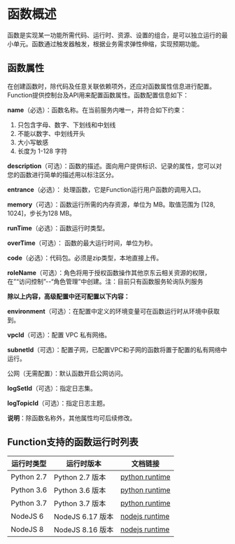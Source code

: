# 函数概述

函数是实现某一功能所需代码、运行时、资源、设置的组合，是可以独立运行的最小单元。函数通过触发器触发，根据业务需求弹性伸缩，实现预期功能。

## 函数属性

在创建函数时，除代码及任意关联依赖项外，还应对函数属性信息进行配置。Function提供控制台及API用来配置函数属性。函数配置信息如下：

**name**（必选）：函数名称。在当前服务内唯一，并符合如下约束：

   1. 只包含字母、数字、下划线和中划线
   2. 不能以数字、中划线开头
   3. 大小写敏感
   4. 长度为 1-128 字符
                         
**description**（可选）：函数的描述。面向用户提供标识、记录的属性，您可以对您的函数进行简单的描述用以标注区分。 

**entrance**（必选）： 处理函数，它是Function运行用户函数的调用入口。 

**memory**（可选）：函数运行所需的内存资源，单位为 MB。取值范围为 [128, 1024]，步长为128 MB。  

**runTime**（必选）：函数运行时类型。 

**overTime**（可选）： 函数的最大运行时间，单位为秒。  

**code**（必选）：代码包。必须是zip类型，本地直接上传。 

**roleName**（可选）：角色将用于授权函数操作其他京东云相关资源的权限，在”“访问控制”--“角色管理”中创建。注：目前只有函数服务轮询队列服务

**除以上内容，高级配置中还可配置以下内容：**

**environment**（可选）：在配置中定义的环境变量可在函数运行时从环境中获取到。 

**vpcId**（可选）：配置 VPC 私有网络。  

**subnetId**（可选）：配置子网，已配置VPC和子网的函数将置于配置的私有网络中运行。 

公网（无需配置）：默认函数开启公网访问。  

**logSetId**（可选）：指定日志集。  

**logTopicId**（可选）：指定日志主题。  

**说明**：除函数名称外，其他属性均可后续修改。

## Function支持的函数运行时列表


| 运行时类型 | 运行时版本 | 文档链接 |
| ---------- | -------- | -------- |
| Python 2.7  | Python 2.7 版本 | [python runtime](runtime/python.md) |  
| Python 3.6   | Python 3.6 版本 | [python runtime](runtime/python.md) | 
| Python 3.7   | Python 3.7 版本 | [python runtime](runtime/python.md) | 
| NodeJS 6    | NodeJS 6.17 版本 | [nodejs runtime](runtime/nodejs.md) | 
| NodeJS 8    | NodeJS 8.16 版本 | [nodejs runtime](runtime/nodejs.md) | 

 
